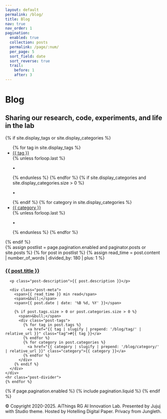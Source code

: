```yaml
---
layout: default
permalink: /blog/
title: Blog
nav: true
nav_order: 1
pagination:
  enabled: true
  collection: posts
  permalink: /page/:num/
  per_page: 5
  sort_field: date
  sort_reverse: true
  trail:
    before: 1
    after: 3
---
```


<div class="post">

  <div class="header-bar">
    <h1>Blog</h1>
    <h2>Sharing our research, code, experiments, and life in the lab</h2>
  </div>

  {% if site.display_tags or site.display_categories %}
  <div class="tag-category-list">
    <ul class="p-0 m-0">
      {% for tag in site.display_tags %}
        <li><i class="fa-solid fa-hashtag fa-sm"></i> 
          <a href="{{ tag | slugify | prepend: '/blog/tag/' | relative_url }}">{{ tag }}</a>
        </li>
        {% unless forloop.last %}<p>&bull;</p>{% endunless %}
      {% endfor %}
      {% if site.display_categories and site.display_categories.size > 0 %}
        <p>&bull;</p>
      {% endif %}
      {% for category in site.display_categories %}
        <li><i class="fa-solid fa-tag fa-sm"></i> 
          <a href="{{ category | slugify | prepend: '/blog/category/' | relative_url }}">{{ category }}</a>
        </li>
        {% unless forloop.last %}<p>&bull;</p>{% endunless %}
      {% endfor %}
    </ul>
  </div>
  {% endif %}

  <div class="posts">
    {% assign postlist = page.pagination.enabled and paginator.posts or site.posts %}
    {% for post in postlist %}
    {% assign read_time = post.content | number_of_words | divided_by: 180 | plus: 1 %}
    <div class="post-item">
      <h3 class="post-title">
        <a href="{{ post.url | relative_url }}">{{ post.title }}</a>
      </h3>
      
      <p class="post-description">{{ post.description }}</p>
      
      <div class="post-meta">
        <span>{{ read_time }} min read</span>
        <span>&bull;</span>
        <span>{{ post.date | date: '%B %d, %Y' }}</span>
        
        {% if post.tags.size > 0 or post.categories.size > 0 %}
          <span>&bull;</span>
          <div class="post-tags">
            {% for tag in post.tags %}
              <a href="{{ tag | slugify | prepend: '/blog/tag/' | relative_url }}" class="tag">#{{ tag }}</a>
            {% endfor %}
            {% for category in post.categories %}
              <a href="{{ category | slugify | prepend: '/blog/category/' | relative_url }}" class="category">{{ category }}</a>
            {% endfor %}
          </div>
        {% endif %}
      </div>
    </div>
    <hr class="post-divider">
    {% endfor %}
  </div>

  {% if page.pagination.enabled %}
    {% include pagination.liquid %}
  {% endif %}

</div>

<footer class="footer">
  <p>© Copyright 2020-2025. AiThings RG AI Innovation Lab. Presented by Jujuj with Studio theme. Hosted by Hotelling Digital Paper. Privacy from Jungleth.</p>
</footer>

